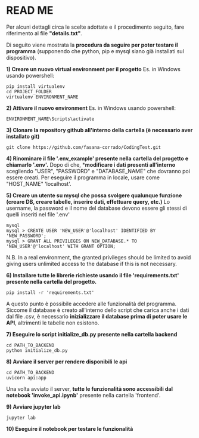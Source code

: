 # READ ME
Per alcuni dettagli circa le scelte adottate e il procedimento seguito, fare riferimento al file **"details.txt"**.

Di seguito viene mostrata la **procedura da seguire per poter testare il programma** (supponendo che python, pip e mysql siano già installati sul dispositivo).

**1) Creare un nuovo virtual environment per il progetto**
Es. in Windows usando powershell:
```
pip install virtualenv
cd PROJECT_FOLDER
virtualenv ENVIRONMENT_NAME
```

**2) Attivare il nuovo environment**
Es. in Windows usando powershell:
```
ENVIRONMENT_NAME\Scripts\activate
```

**3) Clonare la repository github all'interno della cartella (è necessario aver installato git)**
```
git clone https://github.com/fasana-corrado/CodingTest.git
```

**4) Rinominare il file '.env_example' presente nella cartella del progetto e chiamarlo '.env'.**
Dopo di che, ***modificare i dati presenti all'interno** scegliendo "USER", "PASSWORD" e "DATABASE_NAME" che dovranno poi essere creati. Per eseguire il programma in locale, usare come "HOST_NAME" 'localhost'.

**5) Creare un utente su mysql che possa svolgere qualunque funzione (creare DB, creare tabelle, inserire dati, effettuare query, etc.)**
Lo username, la password e il nome del database devono essere gli stessi di quelli inseriti nel file '.env'
```
mysql
mysql > CREATE USER 'NEW_USER'@'localhost' IDENTIFIED BY 'NEW_PASSWORD';
mysql > GRANT ALL PRIVILEGES ON NEW_DATABASE.* TO 'NEW_USER'@'localhost' WITH GRANT OPTION;
```
N.B. In a real environment, the granted privileges should be limited to avoid giving users unlimited access to the database if this is
not necessary.

**6) Installare tutte le librerie richieste usando il file 'requirements.txt' presente nella cartella del progetto.**
```
pip install -r 'requirements.txt'
```    
A questo punto è possibile accedere alle funzionalità del programma. Siccome il database è creato all'interno dello script che carica anche i dati dal file .csv, è necessario **inizializzare il database prima di poter usare le API**, altrimenti le tabelle non esistono.

**7) Eseguire lo script initialize_db.py presente nella cartella backend**
```
cd PATH_TO_BACKEND
python initialize_db.py
```   

**8) Avviare il server per rendere disponibili le api**
```
cd PATH_TO_BACKEND
uvicorn api:app
```     
Una volta avviato il server, **tutte le funzionalità sono accessibili dal notebook 'invoke_api.ipynb'** presente nella cartella 'frontend'.

**9) Avviare jupyter lab**
```
jupyter lab
```  

**10) Eseguire il notebook per testare le funzionalità**      
